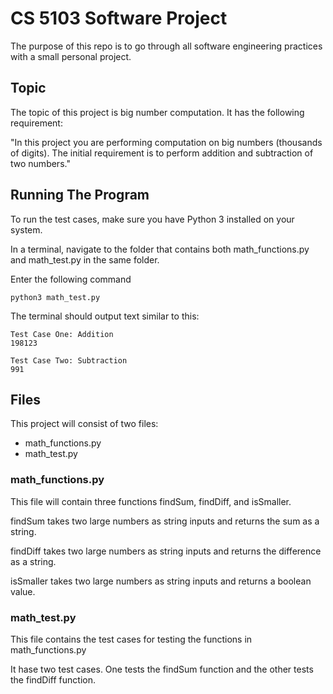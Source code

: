 # CS 5103 Software Project

The purpose of this repo is to go through all software engineering practices with a small personal project.

## Topic

The topic of this project is big number computation. It has the following requirement:

"In this project you are performing computation on big numbers (thousands of digits). The initial requirement is to perform addition and subtraction of two numbers."

## Running The Program

To run the test cases, make sure you have Python 3 installed on your system.

In a terminal, navigate to the folder that contains both math_functions.py and math_test.py in the same folder.

Enter the following command

    python3 math_test.py

The terminal should output text similar to this:

    Test Case One: Addition
    198123

    Test Case Two: Subtraction
    991

## Files

This project will consist of two files:
- math_functions.py
- math_test.py

### math_functions.py

This file will contain three functions findSum, findDiff, and isSmaller.

findSum takes two large numbers as string inputs and returns the sum as a string.

findDiff takes two large numbers as string inputs and returns the difference as a string.

isSmaller takes two large numbers as string inputs and returns a boolean value.

### math_test.py

This file contains the test cases for testing the functions in math_functions.py

It hase two test cases. One tests the findSum function and the other tests the findDiff function.